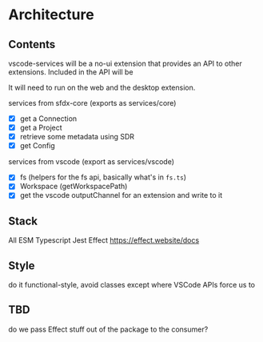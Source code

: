 # Architecture

## Contents

vscode-services will be a no-ui extension that provides an API to other extensions. Included in the API will be

It will need to run on the web and the desktop extension.

services from sfdx-core (exports as services/core)

- [x] get a Connection
- [x] get a Project
- [x] retrieve some metadata using SDR
- [x] get Config

services from vscode (export as services/vscode)

- [x] fs (helpers for the fs api, basically what's in `fs.ts`)
- [x] Workspace (getWorkspacePath)
- [x] get the vscode outputChannel for an extension and write to it

## Stack

All ESM
Typescript
Jest
Effect https://effect.website/docs

## Style

do it functional-style, avoid classes except where VSCode APIs force us to

## TBD

do we pass Effect stuff out of the package to the consumer?

